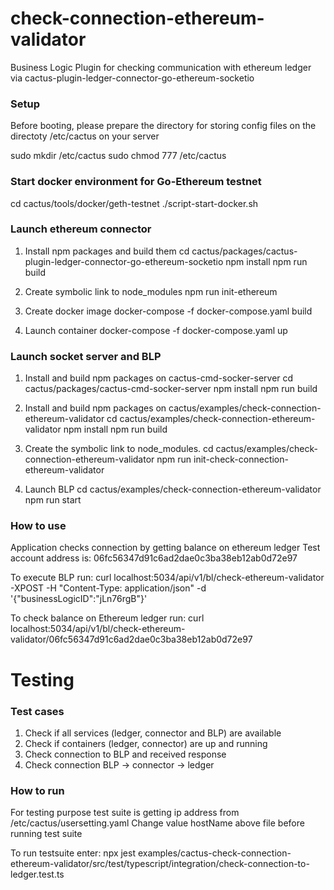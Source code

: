 # check-connection-ethereum-validator

Business Logic Plugin for checking communication with ethereum ledger via cactus-plugin-ledger-connector-go-ethereum-socketio

### Setup 

Before booting, please prepare the directory for storing config files on the directoty /etc/cactus on your server

sudo mkdir /etc/cactus
sudo chmod 777 /etc/cactus

### Start docker environment for Go-Ethereum testnet
cd cactus/tools/docker/geth-testnet
./script-start-docker.sh

### Launch ethereum connector

1. Install npm packages and build them
cd cactus/packages/cactus-plugin-ledger-connector-go-ethereum-socketio
npm install
npm run build

2. Create symbolic link to node_modules
npm run init-ethereum

3. Create docker image
docker-compose -f docker-compose.yaml build

4. Launch container
docker-compose -f docker-compose.yaml up

### Launch  socket server and BLP

1. Install and build npm packages on cactus-cmd-socker-server
cd cactus/packages/cactus-cmd-socker-server
npm install
npm run build

2. Install and build npm packages on cactus/examples/check-connection-ethereum-validator
cd cactus/examples/check-connection-ethereum-validator
npm install
npm run build

3. Create the symbolic link to node_modules.
cd cactus/examples/check-connection-ethereum-validator
npm run init-check-connection-ethereum-validator

4. Launch BLP
cd cactus/examples/check-connection-ethereum-validator
npm run start

### How to use

Application checks connection by getting balance on ethereum ledger
Test account address is: 06fc56347d91c6ad2dae0c3ba38eb12ab0d72e97

To execute BLP run:
curl localhost:5034/api/v1/bl/check-ethereum-validator -XPOST -H "Content-Type: application/json" -d '{"businessLogicID":"jLn76rgB"}'

To check balance on Ethereum ledger run:
curl localhost:5034/api/v1/bl/check-ethereum-validator/06fc56347d91c6ad2dae0c3ba38eb12ab0d72e97

# Testing

### Test cases

1. Check if all services (ledger, connector and BLP) are available
2. Check if containers (ledger, connector) are up and running
3. Check connection to BLP and received response
4. Check connection BLP -> connector -> ledger

### How to run

For testing purpose test suite is getting ip address from /etc/cactus/usersetting.yaml
Change value hostName above file before running test suite

To run testsuite enter:
npx jest examples/cactus-check-connection-ethereum-validator/src/test/typescript/integration/check-connection-to-ledger.test.ts